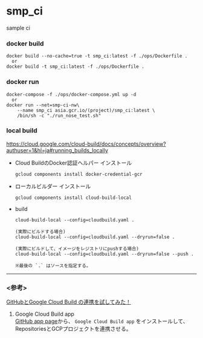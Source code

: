 # smp_ci
sample ci

### docker build
```
docker build --no-cache=true -t smp_ci:latest -f ./ops/Dockerfile .  
  or
docker build -t smp_ci:latest -f ./ops/Dockerfile .
```

### docker run
```
docker-compose -f ./ops/docker-compose.yml up -d
  or
docker run --net=smp-ci-nw\
    --name smp_ci asia.gcr.io/(project)/smp_ci:latest \
    /bin/sh -c "./run_nose_test.sh"
```

### local build
https://cloud.google.com/cloud-build/docs/concepts/overview?authuser=1&hl=ja#running_builds_locally

  - Cloud BuildのDocker認証ヘルパー インストール
    ```
    gcloud components install docker-credential-gcr
    ```

  - ローカルビルダー インストール
    ```
    gcloud components install cloud-build-local
    ```

  - build
    ```
    cloud-build-local --config=cloudbuild.yaml .

    (実際にビルドする場合)
    cloud-build-local --config=cloudbuild.yaml --dryrun=false .

    (実際にビルドして、イメージをレジストリにpushする場合)
    cloud-build-local --config=cloudbuild.yaml --dryrun=false --push .

    ※最後の `.` はソースを指定する。
    ```


---
### <参考>
[GitHubとGoogle Cloud Build の連携を試してみた！](https://medium.com/google-cloud-jp/try-github-cloudbuild-integration-5149175105fb)

1. Google Cloud Build app  
   [GitHub app page](https://github.com/apps/google-cloud-build)から、 `Google Cloud Build app` をインストールして、RepositoriesとGCPプロジェクトを連携させる。
